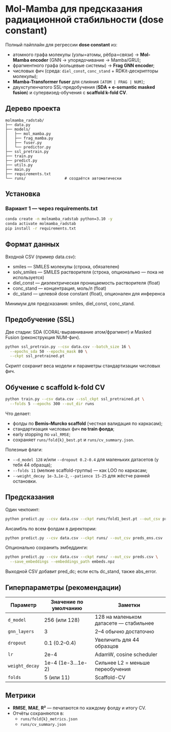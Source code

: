 # Mol-Mamba для предсказания радиационной стабильности (dose constant)

Полный пайплайн для регрессии **dose constant** из:
- атомного графа молекулы (узлы=атомы, рёбра=связи) → **Mol-Mamba encoder** (GNN → упорядочивание → Mamba/GRU);
- фрагментного графа (кольцевые системы) → **Frag GNN encoder**;
- числовых фич (среда: `diel_const`, `conc_stand` + RDKit-дескрипторы молекулы);
- **Mamba-Transformer fuser** для слияния `[ATOM | FRAG | NUM]`;
- двухступенчатого SSL-предобучения (**SDA + e-semantic masked fusion**) и супервизед-обучения с **scaffold k-fold CV**.

## Дерево проекта
```
molmamba_radstab/
├── data.py
├── models/
│   ├── mol_mamba.py
│   ├── frag_mamba.py
│   ├── fuser.py
│   └── predictor.py
├── ssl_pretrain.py
├── train.py
├── predict.py
├── utils.py
├── main.py
├── requirements.txt
└── runs/                 # создаётся автоматически
```
## Установка

### Вариант 1 — через requirements.txt
```bash
conda create -n molmamba_radstab python=3.10 -y
conda activate molmamba_radstab
pip install -r requirements.txt
```

## Формат данных

Входной CSV (пример data.csv):
- smiles — SMILES молекулы (строка, обязателен)
- solv_smiles — SMILES растворителя (строка, опционально — пока не используется)
- diel_const — диэлектрическая проницаемость растворителя (float)
- conc_stand — концентрация, моль/л (float)
- dc_stand — целевой dose constant (float), опционален для инференса

Минимум для предсказания: smiles, diel_const, conc_stand.

## Предобучение (SSL)

Две стадии: SDA (CORAL-выравнивание атом/фрагмент) и Masked Fusion (реконструкция NUM-фич).
```bash
python ssl_pretrain.py --csv data.csv --batch_size 16 \
  --epochs_sda 50 --epochs_mask 80 \
  --ckpt ssl_pretrained.pt
```
Скрипт сохранит веса модели и параметры стандартизации числовых фич.

## Обучение с scaffold k-fold CV
```bash
python train.py --csv data.csv --ssl_ckpt ssl_pretrained.pt \
  --folds 5 --epochs 300 --out_dir runs
```
Что делает:
- фолды по **Bemis–Murcko scaffold** (честная валидация по каркасам);
- стандартизация числовых фич **по train фолда**;
- early stopping по `val_RMSE`;
- сохраняет `runs/fold{k}_best.pt` и `runs/cv_summary.json`.

Полезные флаги:
- `--d_model 128` и/или `--dropout 0.2-0.4` для маленьких датасетов (у тебя 44 образца);
- `--folds 11` (мелкие scaffold-группы) — как LOO по каркасам;
- `--weight_decay 1e-3…1e-2`, `--patience 15-25` для жёстче ранней остановки.

## Предсказания

Один чекпоинт:
```bash
python predict.py --csv data.csv --ckpt runs/fold1_best.pt --out_csv preds.csv
```
Ансамбль по всем фолдам в директории:
```bash
python predict.py --csv data.csv --ckpt runs/ --out_csv preds_ens.csv
```
Опционально сохранить эмбеддинги:
```bash
python predict.py --csv data.csv --ckpt runs/ --out_csv preds.csv \
  --save_embeddings --embeddings_path embeds.npz
```
Выходной CSV добавит pred_dc; если есть dc_stand, также abs_error.


## Гиперпараметры (рекомендации)

| Параметр          | Значение по умолчанию | Заметки |
|-------------------|-----------------------|---------|
| `d_model`         | 256 (или 128)         | 128 на маленьком датасете — стабильнее |
| `gnn_layers`      | 3                     | 2–4 обычно достаточно |
| `dropout`         | 0.1 (0.2–0.4)         | Увеличить для 44 образцов |
| `lr`              | 2e-4                  | AdamW, cosine scheduler |
| `weight_decay`    | 1e-4 (1e-3…1e-2)      | Сильнее L2 = меньше переобучения |
| `folds`           | 5 (или 11)            | Scaffold-CV |


## Метрики

- **RMSE**, **MAE**, **R²** — печатаются по каждому фолду и итогу CV.  
- Отчёты сохраняются в:
  - `runs/fold{k}_metrics.json`
  - `runs/cv_summary.json`



